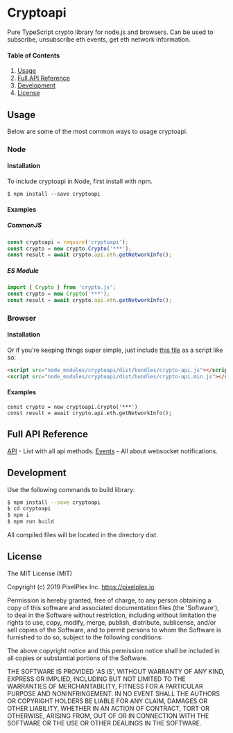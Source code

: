 # Cryptoapi

Pure TypeScript crypto library for node.js and browsers. Can be used to subscribe, unsubscribe eth events, get eth network information.

#### Table of Contents
1. [Usage](#Usage)
2. [Full API Reference](#full-api-reference)
3. [Development](#development)
4. [License](#license)


## Usage
Below are some of the most common ways to usage cryptoapi.

### Node
#### Installation
To include cryptoapi in Node, first install with npm.
```
$ npm install --save cryptoapi
```
#### Examples

##### CommonJS

```js
const cryptoapi = require('cryptoapi');
const crypto = new crypto.Crypto('***');
const result = await crypto.api.eth.getNetworkInfo();
```

##### ES Module
```js
import { Crypto } from 'crypto.js';
const crypto = new Crypto('***');
const result = await crypto.api.eth.getNetworkInfo();
```

### Browser

#### Installation
Or if you're keeping things super simple, just include [this file](dist/bundles/crypto-api.js) as a script like so:
```html
<script src="node_modules/cryptoapi/dist/bundles/crypto-api.js"></script>
<script src="node_modules/cryptoapi/dist/bundles/crypto-api.min.js"></script>
```

#### Examples
```
const crypto = new cryptoapi.Crypto('***')
const result = await crypto.api.eth.getNetworkInfo();
```

## Full API Reference
[API](docs/API.md) - List with all api methods.
[Events](docs/API.md) - All about websocket notifications.

## Development

Use the following commands to build library:

```bash
$ npm install --save cryptoapi
$ cd cryptoapi
$ npm i
$ npm run build
```
All compiled files will be located in the directory dist.

## License
The MIT License (MIT)

Copyright (c) 2019 PixelPlex Inc. <https://pixelplex.io>

Permission is hereby granted, free of charge, to any person obtaining
a copy of this software and associated documentation files (the
'Software'), to deal in the Software without restriction, including
without limitation the rights to use, copy, modify, merge, publish,
distribute, sublicense, and/or sell copies of the Software, and to
permit persons to whom the Software is furnished to do so, subject to
the following conditions:

The above copyright notice and this permission notice shall be
included in all copies or substantial portions of the Software.

THE SOFTWARE IS PROVIDED 'AS IS', WITHOUT WARRANTY OF ANY KIND,
EXPRESS OR IMPLIED, INCLUDING BUT NOT LIMITED TO THE WARRANTIES OF
MERCHANTABILITY, FITNESS FOR A PARTICULAR PURPOSE AND NONINFRINGEMENT.
IN NO EVENT SHALL THE AUTHORS OR COPYRIGHT HOLDERS BE LIABLE FOR ANY
CLAIM, DAMAGES OR OTHER LIABILITY, WHETHER IN AN ACTION OF CONTRACT,
TORT OR OTHERWISE, ARISING FROM, OUT OF OR IN CONNECTION WITH THE
SOFTWARE OR THE USE OR OTHER DEALINGS IN THE SOFTWARE.
